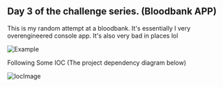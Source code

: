 ## Day 3 of the challenge series. (Bloodbank APP)

This is my random attempt at a bloodbank. It's essentially I very overengineered console app. It's also very bad in places lol

![Example](https://i.gyazo.com/e499cb3c42602c695c8e80e8d603c1b6.png)

Following Some IOC (The project dependency diagram below)

![IocImage](https://i.gyazo.com/10dbb8b555cd034e997cb04329a52347.png)
